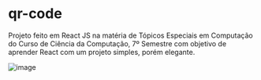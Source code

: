 # qr-code

Projeto feito em React JS na matéria de Tópicos Especiais em Computação do Curso de Ciência da Computação, 7º Semestre com objetivo de aprender React com um projeto simples, porém elegante.

![image](https://user-images.githubusercontent.com/79422132/224869238-c49a9a12-f987-4c79-9109-d30509e2a07d.png)
